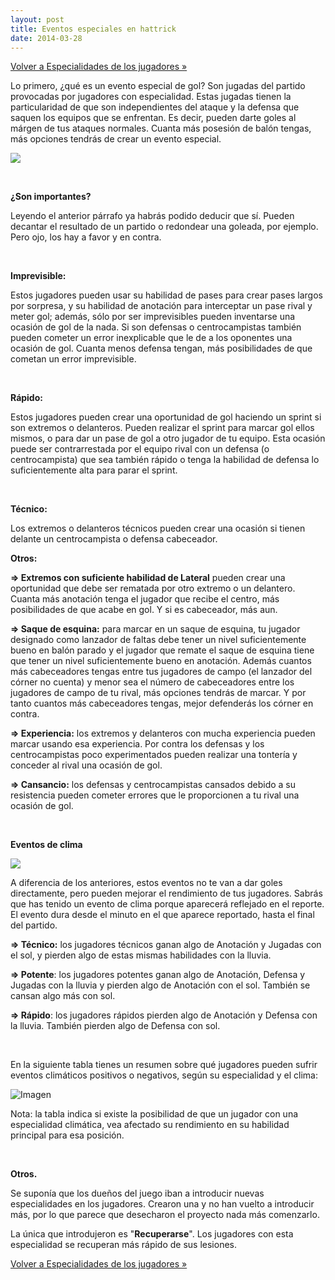```yaml
---
layout: post
title: Eventos especiales en hattrick
date: 2014-03-28
---
```


[Volver a Especialidades de los jugadores »](http://www.guiaocerin.com/es/especialidades-para-los-jugadores-en-hattrick/)

Lo primero, ¿qué es un evento especial de gol? Son jugadas del partido provocadas por jugadores con especialidad. Estas jugadas tienen la particularidad de que son independientes del ataque y la defensa que saquen los equipos que se enfrentan. Es decir, pueden darte goles al márgen de tus ataques normales. Cuanta más posesión de balón tengas, más opciones tendrás de crear un evento especial.

![](http://i.imgur.com/H0Ckqa0.jpg)

 

**¿Son importantes?**

Leyendo el anterior párrafo ya habrás podido deducir que sí. Pueden decantar el resultado de un partido o redondear una goleada, por ejemplo. Pero ojo, los hay a favor y en contra.

 

**Imprevisible:**

Estos jugadores pueden usar su habilidad de pases para crear pases largos por sorpresa, y su habilidad de anotación para interceptar un pase rival y meter gol; además, sólo por ser imprevisibles pueden inventarse una ocasión de gol de la nada. Si son defensas o centrocampistas también pueden cometer un error inexplicable que le de a los oponentes una ocasión de gol. Cuanta menos defensa tengan, más posibilidades de que cometan un error imprevisible.

 

**Rápido:**

Estos jugadores pueden crear una oportunidad de gol haciendo un sprint si son extremos o delanteros. Pueden realizar el sprint para marcar gol ellos mismos, o para dar un pase de gol a otro jugador de tu equipo. Esta ocasión puede ser contrarrestada por el equipo rival con un defensa (o centrocampista) que sea también rápido o tenga la habilidad de defensa lo suficientemente alta para parar el sprint.

 

**Técnico:**

Los extremos o delanteros técnicos pueden crear una ocasión si tienen delante un centrocampista o defensa cabeceador.

**Otros:**

**⇒ Extremos con suficiente habilidad de Lateral** pueden crear una oportunidad que debe ser rematada por otro extremo o un delantero. Cuanta más anotación tenga el jugador que recibe el centro, más posibilidades de que acabe en gol. Y si es cabeceador, más aun.

**⇒ Saque de esquina:** para marcar en un saque de esquina, tu jugador designado como lanzador de faltas debe tener un nivel suficientemente bueno en balón parado y el jugador que remate el saque de esquina tiene que tener un nivel suficientemente bueno en anotación. Además cuantos más cabeceadores tengas entre tus jugadores de campo (el lanzador del córner no cuenta) y menor sea el número de cabeceadores entre los jugadores de campo de tu rival, más opciones tendrás de marcar. Y por tanto cuantos más cabeceadores tengas, mejor defenderás los córner en contra.

**⇒ Experiencia:** los extremos y delanteros con mucha experiencia pueden marcar usando esa experiencia. Por contra los defensas y los centrocampistas poco experimentados pueden realizar una tontería y conceder al rival una ocasión de gol.

**⇒ Cansancio:** los defensas y centrocampistas cansados debido a su resistencia pueden cometer errores que le proporcionen a tu rival una ocasión de gol.

 

**Eventos de clima**

![](http://i.imgur.com/dAExjkc.jpg)

A diferencia de los anteriores, estos eventos no te van a dar goles directamente, pero pueden mejorar el rendimiento de tus jugadores. Sabrás que has tenido un evento de clima porque aparecerá reflejado en el reporte. El evento dura desde el minuto en el que aparece reportado, hasta el final del partido.

**⇒ Técnico:** los jugadores técnicos ganan algo de Anotación y Jugadas con el sol, y pierden algo de estas mismas habilidades con la lluvia.

**⇒ Potente**: los jugadores potentes ganan algo de Anotación, Defensa y Jugadas con la lluvia y pierden algo de Anotación con el sol. También se cansan algo más con sol.

**⇒ Rápido**: los jugadores rápidos pierden algo de Anotación y Defensa con la lluvia. También pierden algo de Defensa con sol.

 

En la siguiente tabla tienes un resumen sobre qué jugadores pueden sufrir eventos climáticos positivos o negativos, según su especialidad y el clima:

![Imagen](https://images-blogger-opensocial.googleusercontent.com/gadgets/proxy?url=http%3A%2F%2Fi.imgur.com%2FCPxAK.png&container=blogger&gadget=a&rewriteMime=image%2F*)

Nota: la tabla indica si existe la posibilidad de que un jugador con una especialidad climática, vea afectado su rendimiento en su habilidad principal para esa posición.

 

**Otros.**

Se suponía que los dueños del juego iban a introducir nuevas especialidades en los jugadores. Crearon una y no han vuelto a introducir más, por lo que parece que desecharon el proyecto nada más comenzarlo.

La única que introdujeron es "**Recuperarse**". Los jugadores con esta especialidad se recuperan más rápido de sus lesiones.

[Volver a Especialidades de los jugadores »](http://www.guiaocerin.com/es/especialidades-para-los-jugadores-en-hattrick/)
